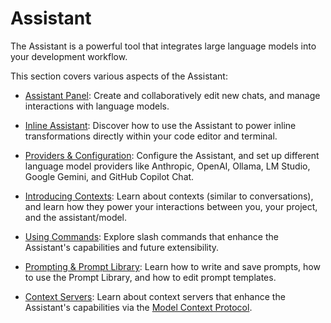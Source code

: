# Assistant

The Assistant is a powerful tool that integrates large language models into your development workflow.

This section covers various aspects of the Assistant:

- [Assistant Panel](./assistant-panel.md): Create and collaboratively edit new chats, and manage interactions with language models.

- [Inline Assistant](./inline-assistant.md): Discover how to use the Assistant to power inline transformations directly within your code editor and terminal.

- [Providers & Configuration](./configuration.md): Configure the Assistant, and set up different language model providers like Anthropic, OpenAI, Ollama, LM Studio, Google Gemini, and GitHub Copilot Chat.

- [Introducing Contexts](./contexts.md): Learn about contexts (similar to conversations), and learn how they power your interactions between you, your project, and the assistant/model.

- [Using Commands](./commands.md): Explore slash commands that enhance the Assistant's capabilities and future extensibility.

- [Prompting & Prompt Library](./prompting.md): Learn how to write and save prompts, how to use the Prompt Library, and how to edit prompt templates.

- [Context Servers](./context-servers.md): Learn about context servers that enhance the Assistant's capabilities via the [Model Context Protocol](./model-context-protocol.md).
